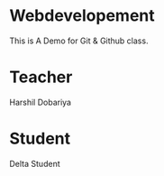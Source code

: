 # Webdevelopement
This is A Demo for Git &amp; Github class.

# Teacher
Harshil Dobariya 

# Student
Delta Student
